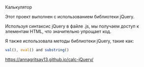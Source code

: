Калькулятор

Этот проект выполнен с использованием библиотеки jQuery.

Используя синтаксис jQuery в файле .js, мы получаем доступ к элементам HTML, что значительно упрощает код.

Я также использовала методы библиотеки jQuery, такие как:
```js 
val(), eval() and substring()
```

https://annagritsay13.github.io/calc-jQuery/
